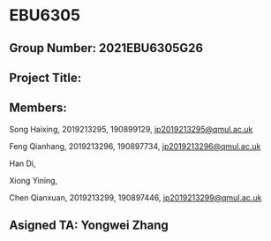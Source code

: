 # EBU6305
## Group Number: 2021EBU6305G26
## Project Title:
## Members:
Song Haixing, 2019213295, 190899129, jp2019213295@qmul.ac.uk

Feng Qianhang, 2019213296, 190897734, jp2019213296@qmul.ac.uk

Han Di,

Xiong Yining, 

Chen Qianxuan, 2019213299, 190897446, jp2019213299@qmul.ac.uk

## Asigned TA: Yongwei Zhang
